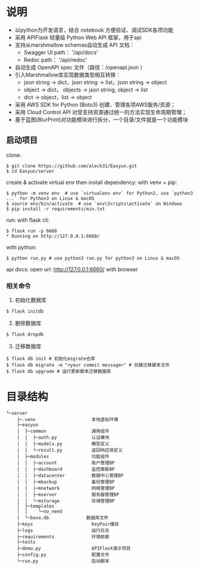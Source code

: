 # 说明

- 以python为开发语言，结合 notebook 方便验证、调试SDK各项功能
- 采用 APIFlask 轻量级 Python Web API 框架，用于api
- 支持从marshmallow schemas自动生成 API 文档：
    * Swagger UI path： '/api/docs'
    * Redoc path：      '/api/redoc' 
- 自动生成 OpenAPI spec 文件（路径：/openapi.json ）
- 引入Marshmallow库实现数据类型相互转换：
    * json string -> dict，json string -> list，json string -> object
    * object -> dict， objects -> json string, object -> list
    * dict -> object，list -> object
- 采用 AWS SDK for Python (Boto3) 创建、管理各项AWS服务/资源；
- 采用 Cloud Control API 对受支持资源通过统一的方法实现生命周期管理；
- 基于蓝图(BlurPrint)对功能模块进行拆分，一个目录/文件就是一个功能模块

## 启动项目

clone:
```
$ git clone https://github.com/aleck31/Easyun.git
$ cd Easyun/server
```

create & activate virtual env then install dependency:
with venv + pip:
```
$ python -m venv env  # use `virtualenv env` for Python2, use `python3 ...` for Python3 on Linux & macOS
$ source env/bin/activate  # use `env\Scripts\activate` on Windows
$ pip install -r requirements/min.txt
```

run:
with flask cli:
```
$ flask run -p 6660
* Running on http://127.0.0.1:6660/
```
with python:
```
$ python run.py # use python3 run.py for python3 on Linux & macOS
```

api docs:
open url: http://127.0.0.1:6660/ with browser

### 相关命令

1. 初始化数据库
```
$ flask initdb
```
2. 删除数据库

```
$ flask dropdb
```
3. 迁移数据库

```
$ flask db init # 初始化migrate仓库
$ flask db migrate -m "<your commit message>" # 创建迁移脚本文件
$ flask db upgrade # 运行更新脚本迁移数据库
```

# 目录结构

```
└─server
    ├─.venv                     本地虚拟环境
    ├─easyun                
    │  ├─common                 通用组件
    │  │  ├─auth.py             认证模块
    │  │  ├─models.py           模型定义
    │  │  └─result.py           返回响应体定义
    │  ├─modules                功能组件
    │  │  ├─account             账户管理BP
    │  │  ├─dashboard           监控面板BP
    │  │  ├─datacenter          数据中心管理BP
    │  │  ├─mbackup             备份管理BP
    │  │  ├─mnetwork            网络管理BP
    │  │  ├─mserver             服务器管理BP
    │  │  └─mstorage            存储管理BP
    │  ├─templates          
    │  │    └─no_need
    │  └─base.db              数据库文件         
    ├─keys                      KeyPair缓存   
    ├─logs                      运行日志
    ├─requirements              环境依赖
    ├─tests
    ├─demo.py                   APIFlask演示项目
    ├─config.py                 配置文件
    └─run.py                    启动脚本
```

